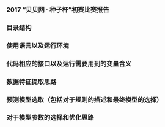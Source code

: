 ### 2017 “贝贝网 · 种子杯”初赛比赛报告

### 目录结构

### 使用语言以及运行环境


### 代码相应的接口以及运行需要用到的变量含义

### 数据特征提取思路

### 预测模型选取（包括对于规则的描述和最终模型的选择）

### 对于模型参数的选择和优化思路
